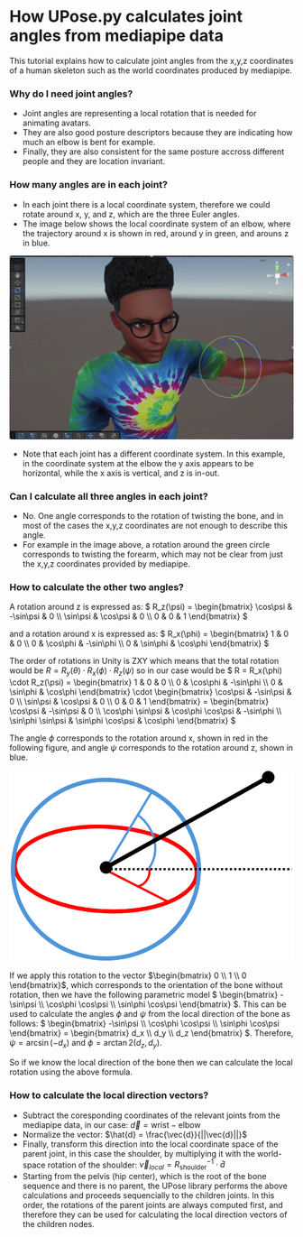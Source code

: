 # How UPose.py calculates joint angles from mediapipe data
This tutorial explains how to calculate joint angles from the x,y,z coordinates of a human skeleton such as the world coordinates produced by mediapipe. 

### Why do I need joint angles?
- Joint angles are representing a local rotation that is needed for animating avatars.
- They are also good posture descriptors because they are indicating how much an elbow is bent for example.
- Finally, they are also consistent for the same posture accross different people and they are location invariant.

### How many angles are in each joint?
- In each joint there is a local coordinate system, therefore we could rotate around x, y, and z, which are the three Euler angles.
- The image below shows the local coordinate system of an elbow, where the trajectory around x is shown in red, around y in green, and arouns z in blue. 
<img src="Screenshots/local_coordinate_system.png" alt="Your Scene Name" width="600"/>

- Note that each joint has a different coordinate system. In this example, in the coordinate system at the elbow the y axis appears to be horizontal, while the x axis is vertical, and z is in-out. 

### Can I calculate all three angles in each joint?
- No. One angle corresponds to the rotation of twisting the bone, and in most of the cases the x,y,z coordinates are not enough to describe this angle.
- For example in the image above, a rotation around the green circle corresponds to twisting the forearm, which may not be clear from just the x,y,z coordinates provided by mediapipe.

### How to calculate the other two angles?
A rotation around z is expressed as:
$`
R_z(\psi) = 
\begin{bmatrix}
\cos\psi & -\sin\psi & 0 \\
\sin\psi & \cos\psi & 0 \\
0 & 0 & 1
\end{bmatrix}
`$

and a rotation around x is expressed as:
$`
R_x(\phi) = 
\begin{bmatrix}
1 & 0 & 0 \\
0 & \cos\phi & -\sin\phi \\
0 & \sin\phi & \cos\phi
\end{bmatrix}
`$

The order of rotations in Unity is ZXY which means that the total rotation would be $`R = R_y(\theta) \cdot R_x(\phi) \cdot R_z(\psi)`$ so in our case would be 
$`
R = R_x(\phi) \cdot R_z(\psi) =
\begin{bmatrix}
1 & 0 & 0 \\
0 & \cos\phi & -\sin\phi \\
0 & \sin\phi & \cos\phi
\end{bmatrix}
\cdot
\begin{bmatrix}
\cos\psi & -\sin\psi & 0 \\
\sin\psi & \cos\psi & 0 \\
0 & 0 & 1
\end{bmatrix} =
\begin{bmatrix}
\cos\psi & -\sin\psi & 0 \\
\cos\phi \sin\psi & \cos\phi \cos\psi & -\sin\phi \\
\sin\phi \sin\psi & \sin\phi \cos\psi & \cos\phi
\end{bmatrix}
`$

The angle $`\phi`$ corresponds to the rotation around x, shown in red in the following figure, and angle $`\psi`$ corresponds to the rotation around z, shown in blue.

<img src="Screenshots/joint_rotation.png" alt="Your Scene Name" width="600"/>

If we apply this rotation to the vector $`\begin{bmatrix}
0 \\ 1 \\ 0
\end{bmatrix}`$, which corresponds to the orientation of the bone without rotation, then we have the following parametric model $`
\begin{bmatrix}
-\sin\psi \\
\cos\phi \cos\psi \\
\sin\phi \cos\psi
\end{bmatrix}
`$. This can be used to calculate the angles $`\phi`$ and $`\psi`$ from the local direction of the bone as follows:
$`
\begin{bmatrix}
-\sin\psi \\
\cos\phi \cos\psi \\
\sin\phi \cos\psi
\end{bmatrix} = 
\begin{bmatrix}
d_x \\ d_y \\ d_z
\end{bmatrix}
`$. Therefore, $`\psi = \arcsin(-d_x)`$ and $`\phi = \arctan2(d_z, d_y)`$. 

So if we know the local direction of the bone then we can calculate the local rotation using the above formula.

### How to calculate the local direction vectors?

- Subtract the coresponding coordinates of the relevant joints from the mediapipe data, in our case: $`\vec{d} = \text{wrist} - \text{elbow}`$
- Normalize the vector: $`\hat{d} = \frac{\vec{d}}{||\vec{d}||}`$
- Finally, transform this direction into the local coordinate space of the parent joint, in this case the shoulder, by multiplying it with the world-space rotation of the shoulder: $`\vec{v}_{local} = R_{\text{shoulder}}^{-1} \cdot \hat{d}`$
- Starting from the pelvis (hip center), which is the root of the bone sequence and there is no parent, the UPose library performs the above calculations and proceeds sequencially to the children joints. In this order, the rotations of the parent joints are always computed first, and therefore they can be used for calculating the local direction vectors of the children nodes.
